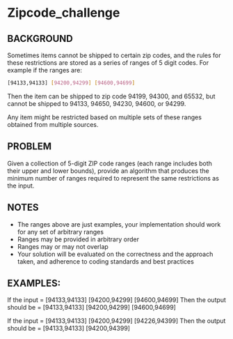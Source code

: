 # Zipcode_challenge
## BACKGROUND
Sometimes items cannot be shipped to certain zip codes, and the rules for these restrictions are stored as a series of ranges of 5 digit codes. For example if the ranges are:
```bash
[94133,94133] [94200,94299] [94600,94699]
```
Then the item can be shipped to zip code 94199, 94300, and 65532, but cannot be shipped to 94133, 94650, 94230, 94600, or 94299.

Any item might be restricted based on multiple sets of these ranges obtained from multiple sources.

## PROBLEM
Given a collection of 5-digit ZIP code ranges (each range includes both their upper and lower bounds), provide an algorithm that produces the minimum number of ranges required to represent the same restrictions as the input.

## NOTES
- The ranges above are just examples, your implementation should work for any set of arbitrary ranges
- Ranges may be provided in arbitrary order
- Ranges may or may not overlap
- Your solution will be evaluated on the correctness and the approach taken, and adherence to coding standards and best practices

## EXAMPLES:
If the input = [94133,94133] [94200,94299] [94600,94699]
Then the output should be = [94133,94133] [94200,94299] [94600,94699]

If the input = [94133,94133] [94200,94299] [94226,94399] 
Then the output should be = [94133,94133] [94200,94399]
